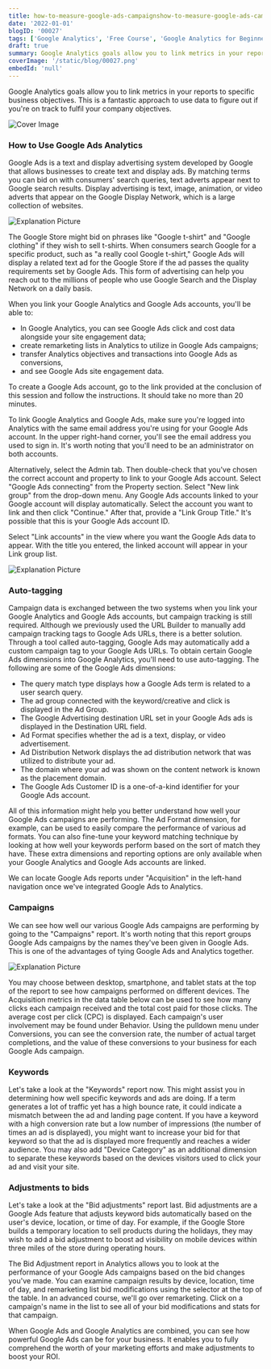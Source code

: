 ```yaml
---
title: how-to-measure-google-ads-campaignshow-to-measure-google-ads-campaigns
date: '2022-01-01'
blogID: '00027'
tags: ['Google Analytics', 'Free Course', 'Google Analytics for Beginners']
draft: true
summary: Google Analytics goals allow you to link metrics in your reports to specific business objectives. This is a fantastic approach to use data to figure out if you're on track to fulfil your company objectives.
coverImage: '/static/blog/00027.png'
embedId: 'null'
---
```


Google Analytics goals allow you to link metrics in your reports to specific business objectives. This is a fantastic approach to use data to figure out if you're on track to fulfil your company objectives.

![Cover Image](/static/blog/00027.png)

### How to Use Google Ads Analytics

Google Ads is a text and display advertising system developed by Google that allows businesses to create text and display ads. By matching terms you can bid on with consumers' search queries, text adverts appear next to Google search results. Display advertising is text, image, animation, or video adverts that appear on the Google Display Network, which is a large collection of websites.

![Explanation Picture](/static/blog/00027_1.png)

The Google Store might bid on phrases like "Google t-shirt" and "Google clothing" if they wish to sell t-shirts. When consumers search Google for a specific product, such as "a really cool Google t-shirt," Google Ads will display a related text ad for the Google Store if the ad passes the quality requirements set by Google Ads. This form of advertising can help you reach out to the millions of people who use Google Search and the Display Network on a daily basis.

When you link your Google Analytics and Google Ads accounts, you'll be able to:

- In Google Analytics, you can see Google Ads click and cost data alongside your site engagement data;
- create remarketing lists in Analytics to utilize in Google Ads campaigns;
- transfer Analytics objectives and transactions into Google Ads as conversions,
- and see Google Ads site engagement data.

To create a Google Ads account, go to the link provided at the conclusion of this session and follow the instructions. It should take no more than 20 minutes.

To link Google Analytics and Google Ads, make sure you're logged into Analytics with the same email address you're using for your Google Ads account. In the upper right-hand corner, you'll see the email address you used to sign in. It's worth noting that you'll need to be an administrator on both accounts.

Alternatively, select the Admin tab. Then double-check that you've chosen the correct account and property to link to your Google Ads account. Select "Google Ads connecting" from the Property section. Select "New link group" from the drop-down menu. Any Google Ads accounts linked to your Google account will display automatically. Select the account you want to link and then click "Continue." After that, provide a "Link Group Title." It's possible that this is your Google Ads account ID.

Select "Link accounts" in the view where you want the Google Ads data to appear. With the title you entered, the linked account will appear in your Link group list.

![Explanation Picture](/static/blog/00027_3.png)

### Auto-tagging

Campaign data is exchanged between the two systems when you link your Google Analytics and Google Ads accounts, but campaign tracking is still required. Although we previously used the URL Builder to manually add campaign tracking tags to Google Ads URLs, there is a better solution. Through a tool called auto-tagging, Google Ads may automatically add a custom campaign tag to your Google Ads URLs. To obtain certain Google Ads dimensions into Google Analytics, you'll need to use auto-tagging. The following are some of the Google Ads dimensions:

- The query match type displays how a Google Ads term is related to a user search query.
- The ad group connected with the keyword/creative and click is displayed in the Ad Group.
- The Google Advertising destination URL set in your Google Ads ads is displayed in the Destination URL field.
- Ad Format specifies whether the ad is a text, display, or video advertisement.
- Ad Distribution Network displays the ad distribution network that was utilized to distribute your ad.
- The domain where your ad was shown on the content network is known as the placement domain.
- The Google Ads Customer ID is a one-of-a-kind identifier for your Google Ads account.

All of this information might help you better understand how well your Google Ads campaigns are performing. The Ad Format dimension, for example, can be used to easily compare the performance of various ad formats. You can also fine-tune your keyword matching technique by looking at how well your keywords perform based on the sort of match they have. These extra dimensions and reporting options are only available when your Google Analytics and Google Ads accounts are linked.

We can locate Google Ads reports under "Acquisition" in the left-hand navigation once we've integrated Google Ads to Analytics.

### Campaigns

We can see how well our various Google Ads campaigns are performing by going to the "Campaigns" report. It's worth noting that this report groups Google Ads campaigns by the names they've been given in Google Ads. This is one of the advantages of tying Google Ads and Analytics together.

![Explanation Picture](/static/blog/00027_3.png)

You may choose between desktop, smartphone, and tablet stats at the top of the report to see how campaigns performed on different devices. The Acquisition metrics in the data table below can be used to see how many clicks each campaign received and the total cost paid for those clicks. The average cost per click (CPC) is displayed. Each campaign's user involvement may be found under Behavior. Using the pulldown menu under Conversions, you can see the conversion rate, the number of actual target completions, and the value of these conversions to your business for each Google Ads campaign.

### Keywords

Let's take a look at the "Keywords" report now. This might assist you in determining how well specific keywords and ads are doing. If a term generates a lot of traffic yet has a high bounce rate, it could indicate a mismatch between the ad and landing page content. If you have a keyword with a high conversion rate but a low number of impressions (the number of times an ad is displayed), you might want to increase your bid for that keyword so that the ad is displayed more frequently and reaches a wider audience. You may also add "Device Category" as an additional dimension to separate these keywords based on the devices visitors used to click your ad and visit your site.

### Adjustments to bids

Let's take a look at the "Bid adjustments" report last. Bid adjustments are a Google Ads feature that adjusts keyword bids automatically based on the user's device, location, or time of day. For example, if the Google Store builds a temporary location to sell products during the holidays, they may wish to add a bid adjustment to boost ad visibility on mobile devices within three miles of the store during operating hours.

The Bid Adjustment report in Analytics allows you to look at the performance of your Google Ads campaigns based on the bid changes you've made. You can examine campaign results by device, location, time of day, and remarketing list bid modifications using the selector at the top of the table. In an advanced course, we'll go over remarketing. Click on a campaign's name in the list to see all of your bid modifications and stats for that campaign.

When Google Ads and Google Analytics are combined, you can see how powerful Google Ads can be for your business. It enables you to fully comprehend the worth of your marketing efforts and make adjustments to boost your ROI.
